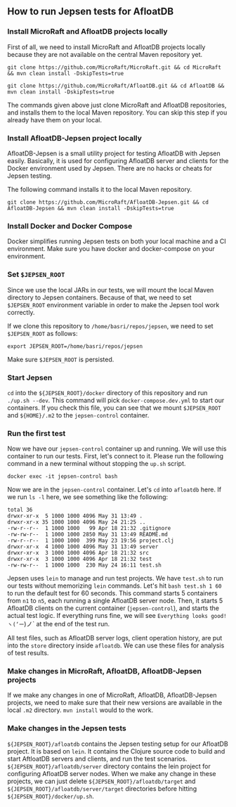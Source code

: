 ## How to run Jepsen tests for AfloatDB

### Install MicroRaft and AfloatDB projects locally
  
First of all, we need to install MicroRaft and AfloatDB projects locally 
because they are not available on the central Maven repository yet. 

```
git clone https://github.com/MicroRaft/MicroRaft.git && cd MicroRaft && mvn clean install -DskipTests=true

git clone https://github.com/MicroRaft/AfloatDB.git && cd AfloatDB && mvn clean install -DskipTests=true
```

The commands given above just clone MicroRaft and AfloatDB repositories, and
installs them to the local Maven repository. You can skip this step if you
already have them on your local.



### Install AfloatDB-Jepsen project locally

AfloatDB-Jepsen is a small utility project for testing AfloatDB with Jepsen 
easily. Basically, it is used for configuring AfloatDB server and clients for
the Docker environment used by Jepsen. There are no hacks or cheats for Jepsen
testing.

The following command installs it to the local Maven repository.

```
git clone https://github.com/MicroRaft/AfloatDB-Jepsen.git && cd AfloatDB-Jepsen && mvn clean install -DskipTests=true
```



### Install Docker and Docker Compose

Docker simplifies running Jepsen tests on both your local machine and a CI 
environment. Make sure you have docker and docker-compose on your environment.



### Set `$JEPSEN_ROOT`

Since we use the local JARs in our tests, we will mount the local Maven 
directory to Jepsen containers. Because of that, we need to set `$JEPSEN_ROOT` 
environment variable in order to make the Jepsen tool work correctly.

If we clone this repository to `/home/basri/repos/jepsen`, we need to set
`$JEPSEN_ROOT` as follows:

```
export JEPSEN_ROOT=/home/basri/repos/jepsen
```

Make sure `$JEPSEN_ROOT` is persisted.



### Start Jepsen 

`cd` into the `${JEPSEN_ROOT}/docker` directory of this repository and run `./up.sh --dev`. 
This command will pick `docker-compose.dev.yml` to start our containers. If you
check this file, you can see that we mount `$JEPSEN_ROOT` and `${HOME}/.m2` to
the `jepsen-control` container.



### Run the first test

Now we have our `jepsen-control` container up and running. We will use this 
container to run our tests. First, let's connect to it. Please run the 
following command in a new terminal without stopping the `up.sh` script.

```
docker exec -it jepsen-control bash
``` 

Now we are in the `jepsen-control` container. Let's `cd` into `afloatdb` here. 
If we run `ls -l` here, we see something like the following:

```
total 36
drwxr-xr-x  5 1000 1000 4096 May 31 13:49 .
drwxr-xr-x 35 1000 1000 4096 May 24 21:25 ..
-rw-r--r--  1 1000 1000   99 Apr 18 21:32 .gitignore
-rw-rw-r--  1 1000 1000 2850 May 31 13:49 README.md
-rw-r--r--  1 1000 1000  399 May 23 19:56 project.clj
drwxr-xr-x  4 1000 1000 4096 May 31 13:49 server
drwxr-xr-x  3 1000 1000 4096 Apr 18 21:32 src
drwxr-xr-x  3 1000 1000 4096 Apr 18 21:32 test
-rw-rw-r--  1 1000 1000  230 May 24 16:11 test.sh
```

Jepsen uses `lein` to manage and run test projects. We have `test.sh` to run
our tests without memorizing `lein` commands. Let's hit `bash test.sh 1 60` to
run the default test for 60 seconds. This command starts 5 containers from `n1`
to `n5`, each running a single AfloatDB server node. Then, it starts 5 
AfloatDB clients on the current container (`jepsen-control`), and starts the
actual test logic. If everything runs fine, we will see 
`Everything looks good! ヽ(‘ー`)ノ` at the end of the test run. 

All test files, such as AfloatDB server logs, client operation history, are put 
into the `store` directory inside `afloatdb`. We can use these files for 
analysis of test results.


### Make changes in MicroRaft, AfloatDB, AfloatDB-Jepsen projects

If we make any changes in one of MicroRaft, AfloatDB, AfloatDB-Jepsen 
projects, we need to make sure that their new versions are available in the 
local `.m2` directory. `mvn install` would to the work. 



### Make changes in the Jepsen tests

`${JEPSEN_ROOT}/afloatdb` contains the Jepsen testing setup for our AfloatDB
project. It is based on `lein`. It contains the Clojure source code to build 
and start AftloatDB servers and clients, and run the test scenarios. 
`${JEPSEN_ROOT}/afloatdb/server` directory contains the lein project for 
configuring AfloatDB server nodes. When we make any change in these projects, 
we can just delete `${JEPSEN_ROOT}/afloatdb/target` and 
`${JEPSEN_ROOT}/afloatdb/server/target` directories before hitting 
`${JEPSEN_ROOT}/docker/up.sh`.

